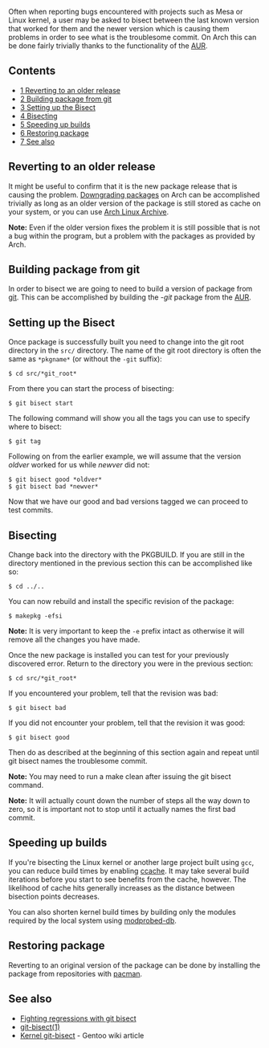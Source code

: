 Often when reporting bugs encountered with projects such as Mesa or Linux kernel, a user may be asked to bisect between the last known version that worked for them and the newer version which is causing them problems in order to see what is the troublesome commit. On Arch this can be done fairly trivially thanks to the functionality of the [AUR](/index.php/AUR "AUR").

## Contents

*   [1 Reverting to an older release](#Reverting_to_an_older_release)
*   [2 Building package from git](#Building_package_from_git)
*   [3 Setting up the Bisect](#Setting_up_the_Bisect)
*   [4 Bisecting](#Bisecting)
*   [5 Speeding up builds](#Speeding_up_builds)
*   [6 Restoring package](#Restoring_package)
*   [7 See also](#See_also)

## Reverting to an older release

It might be useful to confirm that it is the new package release that is causing the problem. [Downgrading packages](/index.php/Downgrading_packages "Downgrading packages") on Arch can be accomplished trivially as long as an older version of the package is still stored as cache on your system, or you can use [Arch Linux Archive](/index.php/Arch_Linux_Archive "Arch Linux Archive").

**Note:** Even if the older version fixes the problem it is still possible that is not a bug within the program, but a problem with the packages as provided by Arch.

## Building package from git

In order to bisect we are going to need to build a version of package from [git](/index.php/Git "Git"). This can be accomplished by building the *-git* package from the [AUR](/index.php/AUR "AUR").

## Setting up the Bisect

Once package is successfully built you need to change into the git root directory in the `src/` directory. The name of the git root directory is often the same as `*pkgname*` (or without the `-git` suffix):

```
$ cd src/*git_root*

```

From there you can start the process of bisecting:

```
$ git bisect start

```

The following command will show you all the tags you can use to specify where to bisect:

```
$ git tag

```

Following on from the earlier example, we will assume that the version *oldver* worked for us while *newver* did not:

```
$ git bisect good *oldver*
$ git bisect bad *newver*

```

Now that we have our good and bad versions tagged we can proceed to test commits.

## Bisecting

Change back into the directory with the PKGBUILD. If you are still in the directory mentioned in the previous section this can be accomplished like so:

```
$ cd ../..

```

You can now rebuild and install the specific revision of the package:

```
$ makepkg -efsi

```

**Note:** It is very important to keep the `-e` prefix intact as otherwise it will remove all the changes you have made.

Once the new package is installed you can test for your previously discovered error. Return to the directory you were in the previous section:

```
$ cd src/*git_root*

```

If you encountered your problem, tell that the revision was bad:

```
$ git bisect bad

```

If you did not encounter your problem, tell that the revision it was good:

```
$ git bisect good

```

Then do as described at the beginning of this section again and repeat until git bisect names the troublesome commit.

**Note:** You may need to run a make clean after issuing the git bisect command.

**Note:** It will actually count down the number of steps all the way down to zero, so it is important not to stop until it actually names the first bad commit.

## Speeding up builds

If you're bisecting the Linux kernel or another large project built using `gcc`, you can reduce build times by enabling [ccache](/index.php/Ccache "Ccache"). It may take several build iterations before you start to see benefits from the cache, however. The likelihood of cache hits generally increases as the distance between bisection points decreases.

You can also shorten kernel build times by building only the modules required by the local system using [modprobed-db](/index.php/Modprobed-db "Modprobed-db").

## Restoring package

Reverting to an original version of the package can be done by installing the package from repositories with [pacman](/index.php/Pacman "Pacman").

## See also

*   [Fighting regressions with git bisect](http://git-scm.com/docs/git-bisect-lk2009.html)
*   [git-bisect(1)](https://www.kernel.org/pub/software/scm/git/docs/git-bisect.html)
*   [Kernel git-bisect](https://wiki.gentoo.org/wiki/Kernel_git-bisect) - Gentoo wiki article